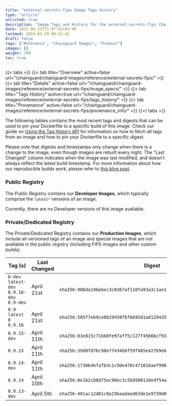 ```yaml
---
title: "external-secrets-fips Image Tags History"
type: "article"
unlisted: true
description: "Image Tags and History for the external-secrets-fips Chainguard Image"
date: 2023-06-22T11:07:52+02:00
lastmod: 2024-04-29 00:53:42
draft: false
tags: ["Reference", "Chainguard Images", "Product"]
images: []
weight: 700
toc: true
---
```


{{< tabs >}}
{{< tab title="Overview" active=false url="/chainguard/chainguard-images/reference/external-secrets-fips/" >}}
{{< tab title="Details" active=false url="/chainguard/chainguard-images/reference/external-secrets-fips/image_specs/" >}}
{{< tab title="Tags History" active=true url="/chainguard/chainguard-images/reference/external-secrets-fips/tags_history/" >}}
{{< tab title="Provenance" active=false url="/chainguard/chainguard-images/reference/external-secrets-fips/provenance_info/" >}}
{{</ tabs >}}

The following tables contains the most recent tags and digests that can be used to pin your Dockerfile to a specific build of this image. Check our guide on [Using the Tag History API](/chainguard/chainguard-images/using-the-tag-history-api/) for information on how to fetch all tags from an image and how to pin your Dockerfile to a specific digest.

Please note that digests and timestamps only change when there is a change to the image, even though images are rebuilt every night. The "Last Changed" column indicates when the image was last modified, and doesn't always reflect the latest build timestamp. For more information about how our reproducible builds work, please refer to [this blog post](https://www.chainguard.dev/unchained/reproducing-chainguards-reproducible-image-builds).

### Public Registry
The Public Registry contains our **Developer Images**, which typically comprise the `latest*` versions of an image.

Currently, there are no Developer versions of this image available.

### Private/Dedicated Registry
The Private/Dedicated Registry contains our **Production Images**, which include all versioned tags of an image and special images that are not available in the public registry (including FIPS images and other custom builds).

| Tag (s)                                      | Last Changed | Digest                                                                    |
|----------------------------------------------|--------------|---------------------------------------------------------------------------|
|  `0-dev` `latest-dev` `0.9.16-dev` `0.9-dev` | April 21st   | `sha256:90bda19bebec3c0367af110fa93a3c1ae1bf761fd8837fe6edf54b9aff2598a8` |
|  `0.9` `latest` `0` `0.9.16`                 | April 21st   | `sha256:505f7eb9ce6b29458fbf6b95d1ad1294355604c91ceb290d1d1c30a9368022d6` |
|  `0.9.15-dev`                                | April 11th   | `sha256:83e815c71bb0fe97aff5c127f4566bcf93a58f59f7f71da02d850876517b76ba` |
|  `0.9.15`                                    | April 11th   | `sha256:39d8fd76c98e77434b6f59f485e427b9e666625091412a7ec865edd344e6005b` |
|  `0.9.14-dev`                                | April 11th   | `sha256:1736b4bfafb3c1c9de470c471010aef9960aab5575a962a0f23b3b6f7ff59aab` |
|  `0.9.14`                                    | April 10th   | `sha256:8e1b2cb0df5ec96bc3c5b950813de9f54aa693b52fd5103e38b62b5fc7e9b629` |
|  `0.9.13-dev`                                | April 5th    | `sha256:401ac12d01c8a19baadaed63de1e9739d0350d58e6d2f5dbda5cceae2dc70221` |

